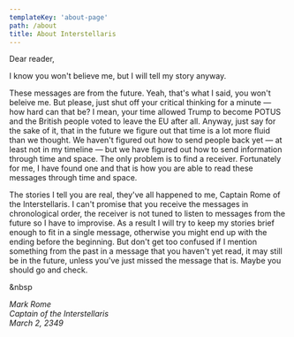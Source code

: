 ```yaml
---
templateKey: 'about-page'
path: /about
title: About Interstellaris
---
```


Dear reader,

I know you won't believe me, but I will tell my story anyway.

These messages are from the future. Yeah, that's what I said, you won't beleive me. But please, just shut off your critical thinking for a minute &mdash; how hard can that be? I mean, your time allowed Trump to become POTUS and the British people voted to leave the EU after all. Anyway, just say for the sake of it, that in the future we figure out that time is a lot more fluid than we thought. We haven't figured out how to send people back yet &mdash; at least not in my timeline &mdash; but we have figured out how to send information through time and space. The only problem is to find a receiver. Fortunately for me, I have found one and that is how you are able to read these messages through time and space.

The stories I tell you are real, they've all happened to me, Captain Rome of the Interstellaris. I can't promise that you receive the messages in chronological order, the receiver is not tuned to listen to messages from the future so I have to improvise. As a result I will try to keep my stories brief enough to fit in a single message, otherwise you might end up with the ending before the beginning. But don't get too confused if I mention something from the past in a message that you haven't yet read, it may still be in the future, unless you've just missed the message that is. Maybe you should go and check.

&nbsp

_Mark Rome\
Captain of the Interstellaris\
March 2, 2349_
